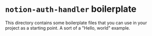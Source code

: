 # `notion-auth-handler` boilerplate

This directory contains some boilerplate files that you can use in your project
as a starting point. A sort of a "Hello, world" example.
